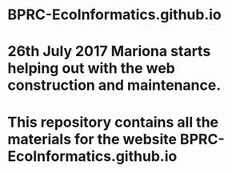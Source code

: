 # BPRC-EcoInformatics.github.io
# 26th July 2017 Mariona starts helping out with the web construction and maintenance. 
# This repository contains all the materials for the website BPRC-EcoInformatics.github.io
# 
